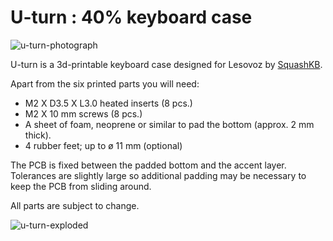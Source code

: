 # U-turn : 40% keyboard case

![u-turn-photograph](https://github.com/marvinhawk/u-turn/assets/168299921/adaeec94-4f1e-4dd3-bb2d-d8af46a58b74)

U-turn is a 3d-printable keyboard case designed for Lesovoz by [SquashKB](https://github.com/Tsquash/lesovoz-files).

Apart from the six printed parts you will need:
- M2 X D3.5 X L3.0 heated inserts (8 pcs.)
- M2 X 10 mm screws (8 pcs.)
- A sheet of foam, neoprene or similar to pad the bottom (approx. 2 mm thick).
- 4 rubber feet; up to ø 11 mm (optional)

The PCB is fixed between the padded bottom and the accent layer. Tolerances are slightly large so additional padding may be necessary to keep the PCB from sliding around.

All parts are subject to change.

![u-turn-exploded](https://github.com/marvinhawk/u-turn/assets/24456924/6a139b4e-b252-46e3-a332-8507e20f1ddb)

